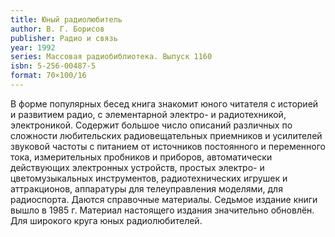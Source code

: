 ```yaml
---
title: Юный радиолюбитель
author: В. Г. Борисов
publisher: Радио и связь
year: 1992
series: Массовая радиобиблиотека. Выпуск 1160
isbn: 5-256-00487-5
format: 70×100/16
---
```


В форме популярных бесед книга знакомит юного читателя с историей и развитием радио, с элементарной электро- и радиотехникой, электроникой. Содержит большое число описаний различных по сложности любительских радиовещательных приемников и усилителей звуковой частоты с питанием от источников постоянного и переменного тока, измерительных пробников и приборов, автоматически действующих электронных устройств, простых электро- и цветомузыкальных инструментов, радиотехнических игрушек и аттракционов, аппаратуры для телеуправления моделями, для радиоспорта. Даются справочные материалы. Седьмое издание книги вышло в 1985 г. Материал настоящего издания значительно обновлён.
Для широкого круга юных радиолюбителей.
